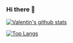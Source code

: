 ### Hi there 👋

[![Valentin's github stats](https://github-readme-stats.vercel.app/api?username=ValentinDSJ&count_private=true&show_icons=true&hide=stars&include_all_commits=true)](https://github.com/anuraghazra/github-readme-stats)

[![Top Langs](https://github-readme-stats.vercel.app/api/top-langs/?username=ValentinDSJ)](https://github.com/anuraghazra/github-readme-stats)


<!--
**ValentinDSJ/ValentinDSJ** is a ✨ _special_ ✨ repository because its `README.md` (this file) appears on your GitHub profile.

Here are some ideas to get you started:

- 🔭 I’m currently working on ...
- 🌱 I’m currently learning ...
- 👯 I’m looking to collaborate on ...
- 🤔 I’m looking for help with ...
- 💬 Ask me about ...
- 📫 How to reach me: ...
- 😄 Pronouns: ...
- ⚡ Fun fact: ...
-->
